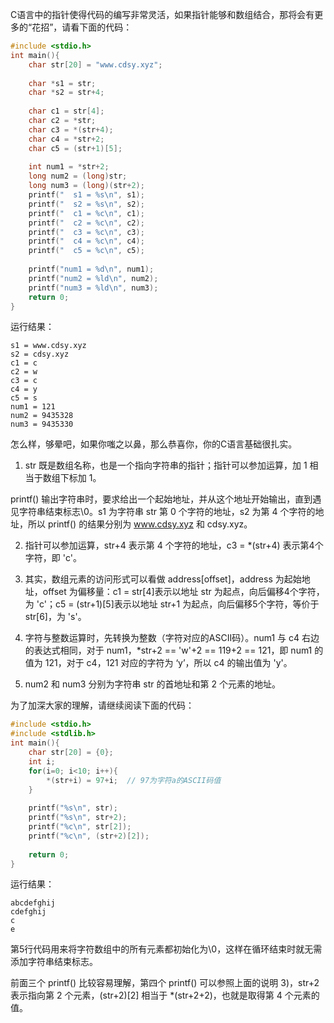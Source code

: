 C语言中的指针使得代码的编写非常灵活，如果指针能够和数组结合，那将会有更多的“花招”，请看下面的代码：

```c++
#include <stdio.h>
int main(){
    char str[20] = "www.cdsy.xyz";
   
    char *s1 = str;
    char *s2 = str+4;
   
    char c1 = str[4];
    char c2 = *str;
    char c3 = *(str+4);
    char c4 = *str+2;
    char c5 = (str+1)[5];
   
    int num1 = *str+2;
    long num2 = (long)str;
    long num3 = (long)(str+2);
    printf("  s1 = %s\n", s1);
    printf("  s2 = %s\n", s2);
    printf("  c1 = %c\n", c1);
    printf("  c2 = %c\n", c2);
    printf("  c3 = %c\n", c3);
    printf("  c4 = %c\n", c4);
    printf("  c5 = %c\n", c5);
   
    printf("num1 = %d\n", num1);
    printf("num2 = %ld\n", num2);
    printf("num3 = %ld\n", num3);
    return 0;
}
```

运行结果：

    s1 = www.cdsy.xyz
    s2 = cdsy.xyz
    c1 = c
    c2 = w
    c3 = c
    c4 = y
    c5 = s
    num1 = 121
    num2 = 9435328
    num3 = 9435330

怎么样，够晕吧，如果你嗤之以鼻，那么恭喜你，你的C语言基础很扎实。

1) str 既是数组名称，也是一个指向字符串的指针；指针可以参加运算，加 1 相当于数组下标加 1。

printf() 输出字符串时，要求给出一个起始地址，并从这个地址开始输出，直到遇见字符串结束标志\0。s1 为字符串 str 第 0 个字符的地址，s2 为第 4 个字符的地址，所以 printf() 的结果分别为 www.cdsy.xyz 和 cdsy.xyz。


2) 指针可以参加运算，str+4 表示第 4 个字符的地址，c3 = *(str+4) 表示第4个字符，即 'c'。

3) 其实，数组元素的访问形式可以看做 address[offset]，address 为起始地址，offset 为偏移量：c1 = str[4]表示以地址 str 为起点，向后偏移4个字符，为 'c'；c5 = (str+1)[5]表示以地址 str+1 为起点，向后偏移5个字符，等价于str[6]，为 's'。

4) 字符与整数运算时，先转换为整数（字符对应的ASCII码）。num1 与 c4 右边的表达式相同，对于 num1，*str+2 == 'w'+2 == 119+2 == 121，即 num1 的值为 121，对于 c4，121 对应的字符为 ‘y’，所以 c4 的输出值为 'y'。

5) num2 和 num3 分别为字符串 str 的首地址和第 2 个元素的地址。

为了加深大家的理解，请继续阅读下面的代码：

```c++
#include <stdio.h>
#include <stdlib.h>
int main(){
    char str[20] = {0};
    int i;
    for(i=0; i<10; i++){
        *(str+i) = 97+i;  // 97为字符a的ASCII码值
    }
   
    printf("%s\n", str);
    printf("%s\n", str+2);
    printf("%c\n", str[2]);
    printf("%c\n", (str+2)[2]);
   
    return 0;
}
```

运行结果：

    abcdefghij
    cdefghij
    c
    e

第5行代码用来将字符数组中的所有元素都初始化为\0，这样在循环结束时就无需添加字符串结束标志。

前面三个 printf() 比较容易理解，第四个 printf() 可以参照上面的说明 3)，str+2 表示指向第 2 个元素，(str+2)[2] 相当于 *(str+2+2)，也就是取得第 4 个元素的值。